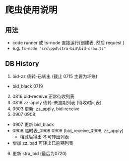 # 爬虫使用说明

## 用法
* code runner 或 ts-node 直接运行(创建表, 然后 request ) 
* e.g. `ts-node "src\ppd\stra-bid\bid-craw.ts"`

## DB History
1. bid-zz  债转-已转出  (截止 0715 主要为坏账)
  - bid_black 0719
2. 0816 bid-receive 正常待收列表
3. 0816 zz-apply  债转-未逾期列表 (待收时间表)
4. 0903 更新: zz_apply, bid-receive
5. 0907  0908
  - 0907 更新 bid_black
  - 0908  临时表_0908 0909  (bid_receive_0908, zz_apply)
    - 相减后得出 不可转出列表
  - 增加 zz_bad 可转出已逾期列表
6. 更新 stra_bid (最后为0720)
